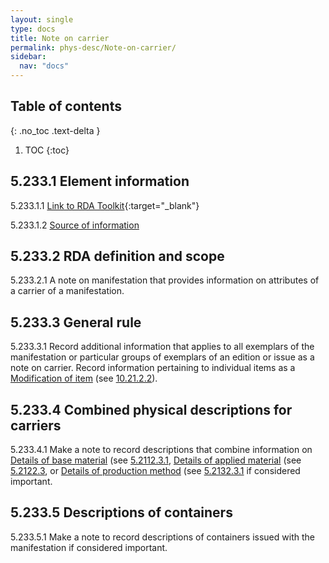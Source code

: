 ```yaml
---
layout: single
type: docs
title: Note on carrier
permalink: phys-desc/Note-on-carrier/
sidebar:
  nav: "docs"
---
```


## Table of contents
{: .no_toc .text-delta }

1. TOC
{:toc}

## 5.233.1 Element information

<a name="5.233.1.1">5.233.1.1</a> [Link to RDA Toolkit](https://beta.rdatoolkit.org/Content/Index?externalId=en-US_ala-5887ca96-eae3-34c9-ac6b-5f1f73f3845b){:target="_blank"}

<a name="5.233.1.2">5.233.1.2</a> [Source of information](/DCRMR/phys-desc/)

## 5.233.2 RDA definition and scope

<a name="5.233.2.1">5.233.2.1</a> A note on manifestation that provides information on attributes of a carrier of a manifestation.

## 5.233.3 General rule

<a name="5.233.3.1">5.233.3.1</a> Record additional information that applies to all exemplars of the manifestation or particular groups of exemplars of an edition or issue as a note on carrier. Record information pertaining to individual items as a [Modification of item](/DCRMR/notes-on-items/Modification-of-item/) (see [10.21.2.2](/DCRMR/notes-on-items/Modification-of-item/#10.21.2.2)).

## 5.233.4 Combined physical descriptions for carriers

<a name="5.233.4.1">5.233.4.1</a> Make a note to record descriptions that combine information on [Details of base material](/DCRMR/phys-desc/Details-of-base-material/) (see [5.2112.3.1](/DCRMR/phys-desc/Details-of-base-material/#5.211.3.1), [Details of applied material](/DCRMR/phys-desc/Details-of-applied-material/) (see [5.2122.3](/DCRMR/phys-desc/Details-of-applied-material/#5.2122.3.1), or [Details of production method](/DCRMR/phys-desc/Details-of-production-method/) (see [5.2132.3.1](/DCRMR/phys-desc/Details-of-production-method/#5.2132.3.1) if considered important.

## 5.233.5 Descriptions of containers

<a name="5.233.5.1">5.233.5.1</a>  Make a note to record descriptions of containers issued with the manifestation if considered important.